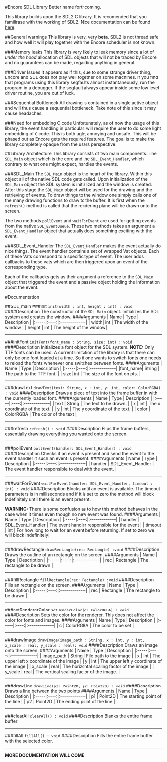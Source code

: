 #Encore SDL Library
Better name forthcoming.

This library builds upon the SDL2 C library.
It is recomended that you familirase with the working of SDL2.
Nice documentation can be found [here](https://wiki.libsdl.org/FrontPage).

##General warnings
This library is very, very **beta**. SDL2 is not thread safe and how well it
will play together with the Encore scheduler is not known.

###Memory leaks
This library is very likely to leak memory since a lot of *under the hood*
allocation of SDL objects that will not be traced by Encore and no guarantees
can be made, regarding anything in general.

###Driver Issues
It appears as if this, due to some strange driver thing, Encore and SDL
does not play well together on some machines. If you find that programs
using this library segfaults almost instantaneously, run the program in
a debugger. If the segfault always appear inside some low level driver 
routine, you are out of luck.

###Sequential Bottleneck
All drawing is contained in a single active object and will thus cause a
sequential bottleneck. Take note of this since it may cause headaches.

###Need for embedding C code
Unfortunately, as of now the usage of this library, the event handling in
particular, will require the user to do some light embedding of `C` code. This
is both ugly, annoying and unsafe. This will be phased out as Encore gets the
required features. The goal is to make the library completely opaque from the
users perspective.

##Library Architecture
This library consists of two main components.
The `SDL_Main` object which is the core and the `SDL_Event_Handler`, which
contrary to what one might expect, handles the events.

###SDL_Main
The `SDL_Main` object is the heart of the library. Within this object all of 
the native SDL code gets called. Upon initialization of the `SDL_Main` object
the SDL system is initialized and the window is created. After this stage the
`SDL_Main` object will be used for the drawing and the retrieving of events.
To draw things to the window one simply calls one of the many drawing functions
to draw to the buffer. It is first when the `refresh()` method is called
that the rendering plane will be drawn onto the screen.

The two methods `pollEvent` and `waitForEvent` are used for getting events from
the native `SDL_EventQueue`. These two methods takes an argument a `SDL_Event_Handler`
object that actually does something exciting with the event.

###SDL_Event_Handler
The `SDL_Event_Handler` makes the event actually do nice things.
The event handler contains a set of wrapped Vat  objects. Each of these Vats
correspond to a specific type of event. The user adds callbacks to these vats
which are then triggered upon an event of the corresponding type.

Each of the callbacks gets as their argument a reference to the `SDL_Main` object
that triggered the event and a passive object holding the information about the event.

#Documentation

##SDL_main
###init
`init(width : int, height : int) : void`
####Description
The constructor of the `SDL_Main` object.
Initializes the SDL system and creates the window.
####Arguments
| Name | Type |  Description |
|:-----|:----:|:-------------|
| width| int  | The width of the window |
| height | int | The height of the window|

---

###initFont
`initFont(font_name : String, size: int) : void`
####Description
Initializes a font object for the SDL system.
**NOTE:** Only TTF fonts can be used.
A current limitation of the library is that there can only be one font
loaded at a time. So if one wants to switch fonts one needs to reload
the fonts whenever one switches between fonts.
####Arguments
| Name | Type |  Description |
|:-----|:----:|:-------------|
|font_name| String | The path to the TTF font. |
| size| int | The size of the font on pts. |

---

###drawText
`drawText(text: String, x : int, y: int, color: ColorRGBA) : void`
####Description
Draws a piece of text into the frame buffer in with the
currently loaded font.
####Arguments
| Name | Type |  Description |
|:-----|:----:|:-------------|
| text | String | The text to be drawn. |
| x | int | The x coordinate of the text. |
| y | int | The y coordinate of the text. |
| color | ColorRGBA | The color of the text |

---

###refresh
`refresh() : void`
####Description
Flips the frame buffers, essentially drawing everything you wanted
onto the screen.

---

###pollEvent
`pollEvent(handler: SDL_Event_Handler) : void`
####Description
Checks if an event is present and send the event to the event handler
if such an event is present.
####Arguments
| Name | Type |  Description |
|:-----|:----:|:-------------|
| handler | SDL_Event_Handler | The event handler responsible to deal with the event. |

---

###waitForEvent
`waitForEvent(handler: SDL_Event_Handler, timeout : int) : void`
####Description
Blocks until an event is available. The timeout parameters is in milliseconds
and if it is set to zero the method will block indefinitely until there
is an event present.

**WARNING:** There is some confusion as to how this method behaves in the case when it
times even though no new event was found. 
####Arguments
| Name | Type |  Description |
|:-----|:----:|:-------------|
| handler | SDL_Event_Handler | The event handler responsible for the event |
| timeout | int | For how long to wait for an event before returning. If set to zero we will block indefinitely|

---

###drawRectangle
`drawRectangle(rec: Rectangle) :void`
####Description
Draws the outline of an rectangle on the screen.
####Arguments
| Name | Type |  Description |
|:-----|:----:|:-------------|
| rec | Rectangle | The rectangle to be drawn |

---


###fillRectangle
`fillRectangle(rec: Rectangle) :void`
####Description
Fills an rectangle on the screen.
####Arguments
| Name | Type |  Description |
|:-----|:----:|:-------------|
| rec | Rectangle | The rectangle to be drawn |

---

###setRendererColor
`setRenderColor(c: ColorRGBA) : void`
####Description
Sets the color for the renderer.
This does not affect the color for fonts and images.
####Arguments
| Name | Type |  Description |
|:-----|:----:|:-------------|
| c    | ColorRGBA | The color to be set |

---

###drawImage
`drawImage(image_path : String, x : int, y : int, x_scale : real, y_scale : real): void`
####Description
Draws an image onto the screen.
####Arguments
| Name | Type |  Description |
|:-----|:----:|:-------------|
| image_path | String | File path to the image |
| x | int | The upper left x coordinate of the image |
| y | int | The upper left y coordinate of the image |
| x_scale | real | The horizontal scaling factor of the image |
| y_scale | real | The vertical scaling factor of the image. |

---

###drawLine
`drawLine(p1: Point2D, p2: Point2D) : void`
####Description
Draws a line between the two points
####Arguments
| Name | Type |  Description |
|:-----|:----:|:-------------|
| p1 | Point2D | The starting point of the line |
| p2 | Point2D | The ending point of the line |

---

###clearAll
`clearAll() : void`
####Description
Blanks the entire frame buffer

---

###fillAll
`fillAll() : void`
####Description
Fills the entire frame buffer with the selected color.

---

**MORE DOCUMENTATION WILL COME**

